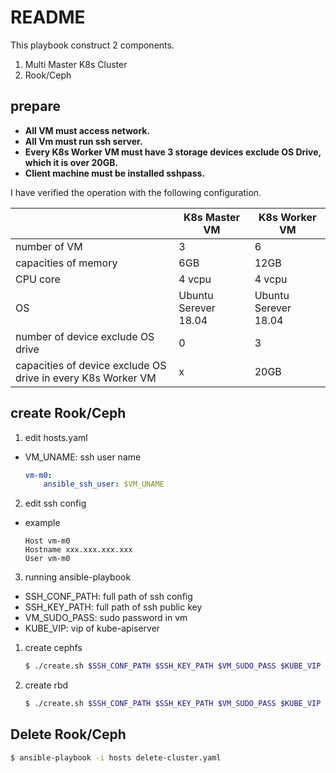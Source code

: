# README

This playbook construct 2 components.
1. Multi Master K8s Cluster
2. Rook/Ceph

## prepare

  * __All VM must access network.__
  * __All Vm must run ssh server.__
  * __Every K8s Worker VM must have 3 storage devices exclude OS Drive, which it is over 20GB.__
  * __Client machine must be installed sshpass.__

I have verified the operation with the following configuration.

|         |  K8s Master VM  |  K8s Worker VM  |
| ---- | ---- | ---- |
|number of VM|3|6|
|capacities of memory|  6GB  |  12GB  |
|CPU core|  4 vcpu  |  4 vcpu  |
|OS|Ubuntu Serever 18.04|Ubuntu Serever 18.04|
|number of device exclude OS drive|0|3|
|capacities of device exclude OS drive in every K8s Worker VM|x|20GB|


## create Rook/Ceph

1. edit hosts.yaml

* VM_UNAME: ssh user name

    ```hosts.yaml
    vm-m0:
        ansible_ssh_user: $VM_UNAME
    ```

2. edit ssh config

* example

    ```config
    Host vm-m0
    Hostname xxx.xxx.xxx.xxx
    User vm-m0
    ```

3. running ansible-playbook

* SSH_CONF_PATH: full path of ssh config
* SSH_KEY_PATH: full path of ssh public key
* VM_SUDO_PASS: sudo password in vm
* KUBE_VIP: vip of kube-apiserver

1. create cephfs

    ```bash
    $ ./create.sh $SSH_CONF_PATH $SSH_KEY_PATH $VM_SUDO_PASS $KUBE_VIP
    ```

2. create rbd

    ```bash
    $ ./create.sh $SSH_CONF_PATH $SSH_KEY_PATH $VM_SUDO_PASS $KUBE_VIP -e ceph_type=rbd
    ```

## Delete Rook/Ceph

```bash
$ ansible-playbook -i hosts delete-cluster.yaml
```